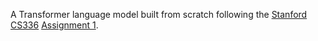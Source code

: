 A Transformer language model built from scratch following the [Stanford CS336](https://stanford-cs336.github.io/spring2024/index.html) [Assignment 1](https://github.com/stanford-cs336/spring2024-assignment1-basics).